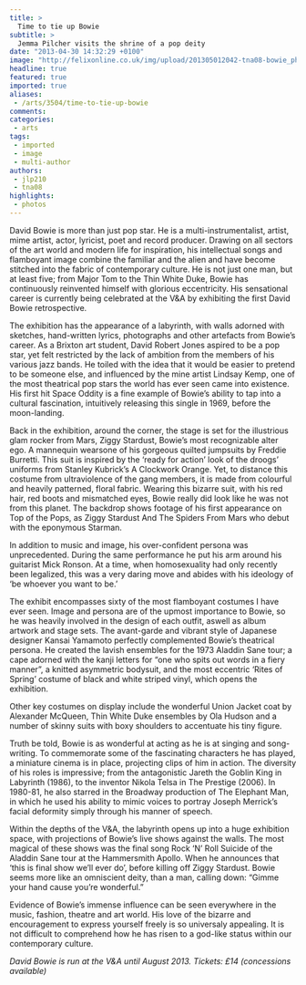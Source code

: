 ```yaml
---
title: >
  Time to tie up Bowie
subtitle: >
  Jemma Pilcher visits the shrine of a pop deity
date: "2013-04-30 14:32:29 +0100"
image: "http://felixonline.co.uk/img/upload/201305012042-tna08-bowie_photo_collage.jpg"
headline: true
featured: true
imported: true
aliases:
 - /arts/3504/time-to-tie-up-bowie
comments:
categories:
 - arts
tags:
 - imported
 - image
 - multi-author
authors:
 - jlp210
 - tna08
highlights:
 - photos
---
```


David Bowie is more than just pop star. He is a multi-instrumentalist, artist, mime artist, actor, lyricist, poet and record producer. Drawing on all sectors of the art world and modern life for inspiration, his intellectual songs and flamboyant image combine the familiar and the alien and have become stitched into the fabric of contemporary culture. He is not just one man, but at least five; from Major Tom to the Thin White Duke, Bowie has continuously reinvented himself with glorious eccentricity. His sensational career is currently being celebrated at the V&A by exhibiting the first David Bowie retrospective.

The exhibition has the appearance of a labyrinth, with walls adorned with sketches, hand-written lyrics, photographs and other artefacts from Bowie’s career. As a Brixton art student, David Robert Jones aspired to be a pop star, yet felt restricted by the lack of ambition from the members of his various jazz bands. He toiled with the idea that it would be easier to pretend to be someone else, and influenced by the mine artist Lindsay Kemp, one of the most theatrical pop stars the world has ever seen came into existence. His first hit Space Oddity is a fine example of Bowie’s ability to tap into a cultural fascination, intuitively releasing this single in 1969, before the moon-landing.

Back in the exhibition, around the corner, the stage is set for the illustrious glam rocker from Mars, Ziggy Stardust, Bowie’s most recognizable alter ego. A mannequin wearsone of his gorgeous quilted jumpsuits by Freddie Burretti. This suit is inspired by the ‘ready for action’ look of the droogs’ uniforms from Stanley Kubrick’s A Clockwork Orange. Yet, to distance this costume from ultraviolence of the gang members, it is made from colourful and heavily patterned, floral fabric. Wearing this bizarre suit, with his red hair, red boots and mismatched eyes, Bowie really did look like he was not from this planet. The backdrop shows footage of his first appearance on Top of the Pops, as Ziggy Stardust And The Spiders From Mars who debut with the eponymous Starman.

In addition to music and image, his over-confident persona was unprecedented. During the same performance he put his arm around his guitarist Mick Ronson. At a time, when homosexuality had only recently been legalized, this was a very daring move and abides with his ideology of ‘be whoever you want to be.’

The exhibit encompasses sixty of the most flamboyant costumes I have ever seen. Image and persona are of the upmost importance to Bowie, so he was heavily involved in the design of each outfit, aswell as album artwork and stage sets. The avant-garde and vibrant style of Japanese designer Kansai Yamamoto perfectly complemented Bowie’s theatrical persona. He created the lavish ensembles for the 1973 Aladdin Sane tour; a cape adorned with the kanji letters for “one who spits out words in a fiery manner”, a knitted asymmetric bodysuit, and the most eccentric ‘Rites of Spring’ costume of black and white striped vinyl, which opens the exhibition.

Other key costumes on display include the wonderful Union Jacket coat by Alexander McQueen, Thin White Duke ensembles by Ola Hudson and a number of skinny suits with boxy shoulders to accentuate his tiny figure.

Truth be told, Bowie is as wonderful at acting as he is at singing and song-writing. To commemorate some of the fascinating characters he has played, a miniature cinema is in place, projecting clips of him in action. The diversity of his roles is impressive; from the antagonistic Jareth the Goblin King in Labyrinth (1986), to the inventor Nikola Telsa in The Prestige (2006). In 1980-81, he also starred in the Broadway production of The Elephant Man, in which he used his ability to mimic voices to portray Joseph Merrick’s facial deformity simply through his manner of speech.

Within the depths of the V&A, the labyrinth opens up into a huge exhibition space, with projections of Bowie’s live shows against the walls. The most magical of these shows was the final song Rock ‘N’ Roll Suicide of the Aladdin Sane tour at the Hammersmith Apollo. When he announces that ‘this is final show we’ll ever do’, before killing off Ziggy Stardust. Bowie seems more like an omniscient deity, than a man, calling down: “Gimme your hand cause you’re wonderful.”

Evidence of Bowie’s immense influence can be seen everywhere in the music, fashion, theatre and art world. His love of the bizarre and encouragement to express yourself freely is so universaly appealing. It is not difficult to comprehend how he has risen to a god-like status within our contemporary culture.

_David Bowie is run at the V&A until August 2013. Tickets: £14 (concessions available)_
